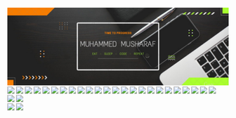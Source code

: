 <br>
<img src="/TIME TO PROGRESS.jpg" />
<a href="https://www.codechef.com/users/musharaf_007"><img src="https://img.shields.io/badge/Codechef-%23B92B27.svg?&style=for-the-badge&logo=Codechef&logoColor=white" /></a>
<a href="https://www.facebook.com/musharaf.richu/"><img src="https://img.shields.io/badge/Facebook-1877F2?style=for-the-badge&logo=facebook&logoColor=white" /></a>
<a href="https://www.goodreads.com/user/show/124651538-muhammed-musharaf"><img src="https://img.shields.io/badge/Goodreads-372213?style=for-the-badge&logo=goodreads&logoColor=white" /></a>
<a href="https://www.hackerearth.com/@mohammedmusharafnilambur"><img src="https://img.shields.io/badge/HackerEarth-%232C3454.svg?&style=for-the-badge&logo=HackerEarth&logoColor=Blue" /></a>
<a href="https://www.hackerrank.com/mohammedmushara1"><img src="https://img.shields.io/badge/-Hackerrank-2EC866?style=for-the-badge&logo=HackerRank&logoColor=white" /></a>
<a href="https://www.instagram.com/mu_sha_raf_/"><img src="https://img.shields.io/badge/Instagram-E4405F?style=for-the-badge&logo=instagram&logoColor=white" /></a>
<a href="https://leetcode.com/mohammedmusharafnilambur/"><img src="https://img.shields.io/badge/-LeetCode-FFA116?style=for-the-badge&logo=LeetCode&logoColor=black" /></a>
<a href="https://www.linkedin.com/in/muhammedmusharaf007/"><img src="https://img.shields.io/badge/LinkedIn-0077B5?style=for-the-badge&logo=linkedin&logoColor=white" /></a>
<a href="https://www.quora.com/profile/Muhammed-Musharaf"><img src="https://img.shields.io/badge/Quora-%23B92B27.svg?&style=for-the-badge&logo=Quora&logoColor=white" /></a>
<a href="https://www.snapchat.com/add/musharaf_richu?share_id=sSVUkxF7swY&locale=en-GB"><img src="https://img.shields.io/badge/Snapchat-FFFC00?style=for-the-badge&logo=snapchat&logoColor=white" /></a>
<a href="https://www.sololearn.com/profile/8719979"><img src="https://img.shields.io/badge/-Sololearn-3a464b?style=for-the-badge&logo=Sololearn&logoColor=white" /></a>
<a href="https://twitter.com/Md_Musharaf_007"><img src="https://img.shields.io/badge/Twitter-1DA1F2?style=for-the-badge&logo=twitter&logoColor=white" /></a>
<a href="https://auth.geeksforgeeks.org/user/mohammedmusharaf007/saved-articles/"><img src="https://img.shields.io/badge/GeeksforGeeks-298D46?style=for-the-badge&logo=geeksforgeeks&logoColor=white" /></a>
<a href="https://csstories.code.blog/"><img src="https://img.shields.io/badge/Wordpress-21759B?style=for-the-badge&logo=wordpress&logoColor=white" /></a>
<a href="mailto:mohammedmusharafnilambur@gmail.com, muhammed_b190223mt@nitc.ac.in, muhammedmusharaf2000@gmail.com"><img src="https://img.shields.io/badge/Gmail-D14836?style=for-the-badge&logo=gmail&logoColor=white" /></a>
<a href="wa.me/+918606854901"><img src="https://img.shields.io/badge/WhatsApp-25D366?style=for-the-badge&logo=whatsapp&logoColor=white" /></a>
<a href="https://www.codecademy.com/profiles/muhammedMusharaf0070338916416"><img src="https://img.shields.io/badge/Codecademy-FFF0E5?style=for-the-badge&logo=codecademy&logoColor=303347" /></a>
<a href="https://profile.codingninjas.com/f59c30e7-b3eb-4e17-82e3-9443b114ca31"><img src="https://img.shields.io/badge/coding%20ninjas-DD6620?style=for-the-badge&logo=codingninjas&logoColor=white" /></a>
<a href="https://www.coursera.org/user/0c74bece56f7b4fb6a431baaed4019d6"><img src="https://img.shields.io/badge/Coursera-0056D2?style=for-the-badge&logo=Coursera&logoColor=white" /></a>
<a href="https://www.datacamp.com/profile/mohammedmusharafnilambur"><img src="https://img.shields.io/badge/Datacamp-05192D?style=for-the-badge&logo=datacamp&logoColor=65FF8F" /></a>
<a href="https://www.duolingo.com/profile/Musharaf007"><img src="https://img.shields.io/badge/Duolingo-58CC02?style=for-the-badge&logo=Duolingo&logoColor=white" /></a>
<a href="https://www.freecodecamp.org/MuhammedMusharaf007"><img src="https://img.shields.io/badge/freecodecamp-27273D?style=for-the-badge&logo=freecodecamp&logoColor=white" /></a>
<a href="https://www.udemy.com/user/m-ric-3/"><img src="https://img.shields.io/badge/Udemy-EC5252?style=for-the-badge&logo=Udemy&logoColor=white" /></a>
<a href="https://www.notion.so/Stuff-to-get-done-8c5a779164934e34aeecab953872b60f"><img src="https://img.shields.io/badge/Notion-000000?style=for-the-badge&logo=notion&logoColor=white" /></a>
<br>
<div>
  <img style="width:50% inline" src="https://github-readme-stats.vercel.app/api/?username=MuhammedMusharaf007&show_icons=true&theme=merko&layout=compact" />
  <img style="width:50% inline" src="https://github-readme-streak-stats.herokuapp.com/?user=MuhammedMusharaf007&theme=dark&layout=compact" />
</div>
<div>
  <img src="https://github-readme-stats.vercel.app/api/top-langs/?username=MuhammedMusharaf007&show_icons=true&theme=radical&layout=compact" />
  <img src="https://github-profile-trophy.vercel.app/?username=MuhammedMusharaf007&theme=dark&layout=compact" />
</div>
<!--START_SECTION:waka-->

<!--END_SECTION:waka-->
